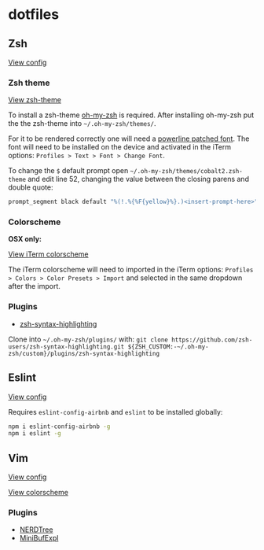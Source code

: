 # dotfiles

## Zsh

[View config](zshrc)


### Zsh theme

[View zsh-theme](cobalt2.zsh-theme)


To install a zsh-theme [oh-my-zsh](https://github.com/robbyrussell/oh-my-zsh) is required.
After installing oh-my-zsh put the the zsh-theme into `~/.oh-my-zsh/themes/`.

For it to be rendered correctly one will need a [powerline patched font](https://github.com/robbyrussell/oh-my-zsh).
The font will need to be installed on the device and activated in the iTerm options: `Profiles > Text > Font > Change Font`.

To change the `$` default prompt open `~/.oh-my-zsh/themes/cobalt2.zsh-theme` and edit line 52, changing the value between the closing parens and double quote:

```bash
prompt_segment black default "%(!.%{%F{yellow}%}.)<insert-prompt-here>"
```

### Colorscheme

**OSX only:**

[View iTerm colorscheme](Brogrammer.itermcolors)

The iTerm colorscheme will need to imported in the iTerm options: `Profiles > Colors > Color Presets > Import` and selected in the same dropdown after the import.

### Plugins

- [zsh-syntax-highlighting](https://github.com/zsh-users/zsh-syntax-highlighting)

Clone into `~/.oh-my-zsh/plugins/` with: `git clone https://github.com/zsh-users/zsh-syntax-highlighting.git ${ZSH_CUSTOM:-~/.oh-my-zsh/custom}/plugins/zsh-syntax-highlighting`

## Eslint

[View config](eslintrc)

Requires `eslint-config-airbnb` and `eslint` to be installed globally:

```zsh
npm i eslint-config-airbnb -g
npm i eslint -g
```

## Vim

[View config](vimrc)

[View colorscheme](https://github.com/j-tom/vim-old-hope)

### Plugins

- [NERDTree](https://github.com/scrooloose/nerdtree)
- [MiniBufExpl](https://github.com/fholgado/minibufexpl.vim)

